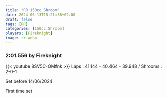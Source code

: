 ```yaml
---
title: "RR 150cc Shroom"
date: 2024-06-13T15:21:58+02:00
draft: false
tags: [RR]
categories: [150cc Shroom]
players: [Fireknight]
image: rr.webp
---
```

### 2:01.556 by Fireknight

{{< youtube 8SV5C-QMfnk >}}
Laps : 41.144 - 40.464 - 39.948 /
Shrooms : 2-0-1

Set before 14/06/2024

First time set